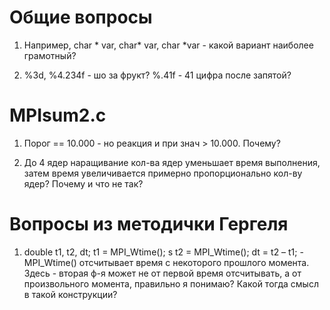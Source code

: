 # Общие вопросы
1) Например, char * var, char* var, char *var - какой вариант наиболее грамотный?

2) %3d, %4.234f - шо за фрукт? %.41f - 41 цифра после запятой?

# MPIsum2.c 
1) Порог == 10.000 - но реакция и при знач > 10.000. Почему?

2) До 4 ядер наращивание кол-ва ядер уменьшает время выполнения, затем время увеличивается примерно пропорционально кол-ву ядер? Почему и что не так?

# Вопросы из методички Гергеля
1) double t1, t2, dt;
t1 = MPI_Wtime();
ѕ
t2 = MPI_Wtime();
dt = t2 – t1; - MPI_Wtime() отсчитывает время с некоторого прошлого момента. Здесь - вторая ф-я может не от первой время отсчитывать, а от произвольного момента, правильно я понимаю? Какой тогда смысл в такой конструкции?
